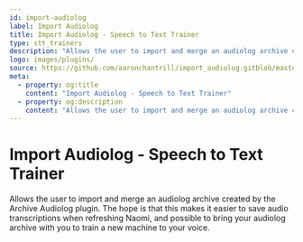 ```yaml
---
id: import-audiolog
label: Import Audiolog
title: Import Audiolog - Speech to Text Trainer
type: stt_trainers
description: "Allows the user to import and merge an audiolog archive created by the Archive Audiolog plugin."
logo: images/plugins/
source: https://github.com/aaronchantrill/import_audiolog.gitblob/master/readme.md
meta:
  - property: og:title
    content: "Import Audiolog - Speech to Text Trainer"
  - property: og:description
    content: "Allows the user to import and merge an audiolog archive created by the Archive Audiolog plugin."
---
```


# Import Audiolog - Speech to Text Trainer

<PluginLogo/>

Allows the user to import and merge an audiolog archive created by the Archive Audiolog plugin. The hope is that this makes it easier to save audio transcriptions when refreshing Naomi, and possible to bring your audiolog archive with you to train a new machine to your voice.

<EditPageLink/>
